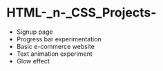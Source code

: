# HTML-_n-_CSS_Projects-
- Signup page
- Progress bar experimentation
- Basic e-commerce website
- Text animation experiment
- Glow effect
